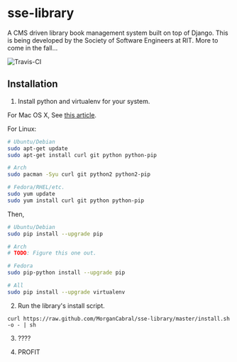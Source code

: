 # sse-library

A CMS driven library book management system built on top of Django. This is being developed by the Society of Software Engineers at RIT. More to come in the fall...

![Travis-CI](https://secure.travis-ci.org/cliffano/datagen.png?branch=master)

## Installation

1) Install python and virtualenv for your system.

For Mac OS X, See [this article](https://github.com/mxcl/homebrew/wiki/Homebrew-and-Python).

For Linux:

```bash
# Ubuntu/Debian
sudo apt-get update
sudo apt-get install curl git python python-pip

# Arch
sudo pacman -Syu curl git python2 python2-pip

# Fedora/RHEL/etc.
sudo yum update
sudo yum install curl git python python-pip
```

Then,

```bash
# Ubuntu/Debian
sudo pip install --upgrade pip

# Arch
# TODO: Figure this one out.

# Fedora
sudo pip-python install --upgrade pip

# All
sudo pip install --upgrade virtualenv
```

2) Run the library's install script.

`curl https://raw.github.com/MorganCabral/sse-library/master/install.sh -o - | sh`

3) ????

4) PROFIT
